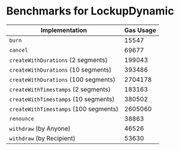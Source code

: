 # Benchmarks for LockupDynamic

| Implementation                        | Gas Usage |
| ------------------------------------- | --------- |
| `burn`                                | 15547     |
| `cancel`                              | 69677     |
| `createWithDurations` (2 segments)    | 199043    |
| `createWithDurations` (10 segments)   | 393486    |
| `createWithDurations` (100 segments)  | 2704178   |
| `createWithTimestamps` (2 segments)   | 183163    |
| `createWithTimestamps` (10 segments)  | 380502    |
| `createWithTimestamps` (100 segments) | 2605060   |
| `renounce`                            | 38863     |
| `withdraw` (by Anyone)                | 46526     |
| `withdraw` (by Recipient)             | 53630     |
